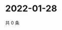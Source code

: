 # 2022-01-28

共 0 条

<!-- BEGIN WEIBO -->
<!-- 最后更新时间 Fri Jan 28 2022 18:16:15 GMT+0800 (China Standard Time) -->

<!-- END WEIBO -->
